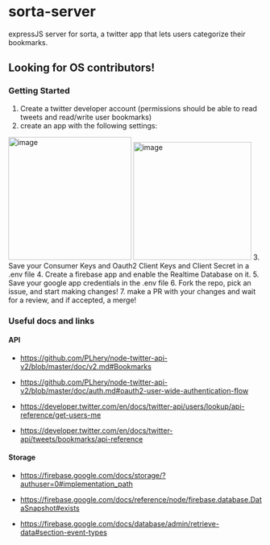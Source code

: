 # sorta-server
expressJS server for sorta, a twitter app that lets users categorize their bookmarks. 

## Looking for OS contributors!

### Getting Started
1. Create a twitter developer account (permissions should be able to read tweets and read/write user bookmarks)
2. create an app with the following settings:
  <img width="244" alt="image" src="https://user-images.githubusercontent.com/34838966/192272132-9fbf461b-e07e-4b97-827b-5c99d7bf10c3.png">
  <img width="234" alt="image" src="https://user-images.githubusercontent.com/34838966/192272610-cac01495-83c2-40a4-9cd6-872c3759c6e9.png">
3. Save your Consumer Keys and Oauth2 Client Keys and Client Secret in a .env file  
4. Create a firebase app and enable the Realtime Database on it.  
5. Save your google app credentials in the .env file  
6. Fork the repo, pick an issue, and start making changes!  
7. make a PR with your changes and wait for a review, and if accepted, a merge!  

### Useful docs and links

#### API

- https://github.com/PLhery/node-twitter-api-v2/blob/master/doc/v2.md#Bookmarks

- https://github.com/PLhery/node-twitter-api-v2/blob/master/doc/auth.md#oauth2-user-wide-authentication-flow

- https://developer.twitter.com/en/docs/twitter-api/users/lookup/api-reference/get-users-me

- https://developer.twitter.com/en/docs/twitter-api/tweets/bookmarks/api-reference
#### Storage

- https://firebase.google.com/docs/storage/?authuser=0#implementation_path

- https://firebase.google.com/docs/reference/node/firebase.database.DataSnapshot#exists

- https://firebase.google.com/docs/database/admin/retrieve-data#section-event-types
